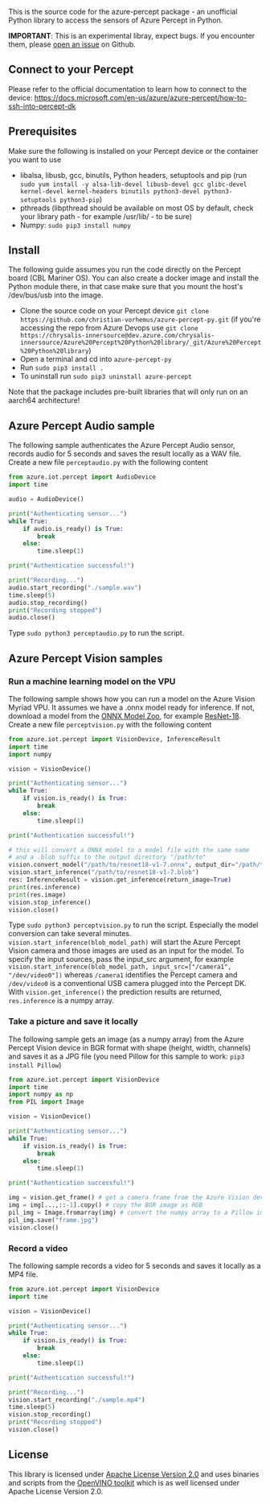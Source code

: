 This is the source code for the azure-percept package - an unofficial Python library to access the sensors of Azure Percept in Python.

**IMPORTANT**: This is an experimental libray, expect bugs. If you encounter them, please [open an issue](https://github.com/christian-vorhemus/azure-percept-py/issues) on Github.

## Connect to your Percept

Please refer to the official documentation to learn how to connect to the device: https://docs.microsoft.com/en-us/azure/azure-percept/how-to-ssh-into-percept-dk

## Prerequisites
Make sure the following is installed on your Percept device or the container you want to use
- libalsa, libusb, gcc, binutils, Python headers, setuptools and pip (run `sudo yum install -y alsa-lib-devel libusb-devel gcc glibc-devel kernel-devel kernel-headers binutils python3-devel python3-setuptools python3-pip`)
- pthreads (libpthread should be available on most OS by default, check your library path - for example /usr/lib/ - to be sure)
- Numpy: `sudo pip3 install numpy`

## Install
The following guide assumes you run the code directly on the Percept board (CBL Mariner OS). You can also create a docker image and install the Python module there, in that case make sure that you mount the host's /dev/bus/usb into the image.
- Clone the source code on your Percept device `git clone https://github.com/christian-vorhemus/azure-percept-py.git` (if you're accessing the repo from Azure Devops use `git clone https://chrysalis-innersource@dev.azure.com/chrysalis-innersource/Azure%20Percept%20Python%20library/_git/Azure%20Percept%20Python%20library`)
- Open a terminal and cd into `azure-percept-py`
- Run `sudo pip3 install .`
- To uninstall run `sudo pip3 uninstall azure-percept`

Note that the package includes pre-built libraries that will only run on an aarch64 architecture!

## Azure Percept Audio sample
The following sample authenticates the Azure Percept Audio sensor, records audio for 5 seconds and saves the result locally as a WAV file. Create a new file `perceptaudio.py` with the following content

```python
from azure.iot.percept import AudioDevice
import time

audio = AudioDevice()

print("Authenticating sensor...")
while True:
    if audio.is_ready() is True:
        break
    else:
        time.sleep(1)

print("Authentication successful!")

print("Recording...")
audio.start_recording("./sample.wav")
time.sleep(5)
audio.stop_recording()
print("Recording stopped")
audio.close()
```

Type `sudo python3 perceptaudio.py` to run the script.

## Azure Percept Vision samples
### Run a machine learning model on the VPU
The following sample shows how you can run a model on the Azure Vision Myriad VPU. It assumes we have a .onnx model ready for inference. If not, download a model from the [ONNX Model Zoo](https://github.com/onnx/models), for example [ResNet-18](https://github.com/onnx/models/raw/master/vision/classification/resnet/model/resnet18-v1-7.onnx). Create a new file `perceptvision.py` with the following content

```python
from azure.iot.percept import VisionDevice, InferenceResult
import time
import numpy

vision = VisionDevice()

print("Authenticating sensor...")
while True:
    if vision.is_ready() is True:
        break
    else:
        time.sleep(1)

print("Authentication successful!")

# this will convert a ONNX model to a model file with the same name
# and a .blob suffix to the output directory "/path/to"
vision.convert_model("/path/to/resnet18-v1-7.onnx", output_dir="/path/to")
vision.start_inference("/path/to/resnet18-v1-7.blob")
res: InferenceResult = vision.get_inference(return_image=True)
print(res.inference)
print(res.image)
vision.stop_inference()
vision.close()
```

Type `sudo python3 perceptvision.py` to run the script. Especially the model conversion can take several minutes. `vision.start_inference(blob_model_path)` will start the Azure Percept Vision camera and those images are used as an input for the model. To specify the input sources, pass the input_src argument, for example `vision.start_inference(blob_model_path, input_src=["/camera1", "/dev/video0"])` whereas `/camera1` identifies the Percept camera and `/dev/video0` is a conventional USB camera plugged into the Percept DK.  With `vision.get_inference()` the prediction results are returned, `res.inference` is a numpy array.

### Take a picture and save it locally
The following sample gets an image (as a numpy array) from the Azure Percept Vision device in BGR format with shape (height, width, channels) and saves it as a JPG file (you need Pillow for this sample to work: `pip3 install Pillow`)

```python
from azure.iot.percept import VisionDevice
import time
import numpy as np
from PIL import Image

vision = VisionDevice()

print("Authenticating sensor...")
while True:
    if vision.is_ready() is True:
        break
    else:
        time.sleep(1)

print("Authentication successful!")

img = vision.get_frame() # get a camera frame from the Azure Vision device
img = img[...,::-1].copy() # copy the BGR image as RGB
pil_img = Image.fromarray(img) # convert the numpy array to a Pillow image
pil_img.save("frame.jpg")
vision.close()
```
### Record a video
The following sample records a video for 5 seconds and saves it locally as a MP4 file.

```python
from azure.iot.percept import VisionDevice
import time

vision = VisionDevice()

print("Authenticating sensor...")
while True:
    if vision.is_ready() is True:
        break
    else:
        time.sleep(1)

print("Authentication successful!")

print("Recording...")
vision.start_recording("./sample.mp4")
time.sleep(5)
vision.stop_recording()
print("Recording stopped")
vision.close()
```

## License
This library is licensed under [Apache License Version 2.0](https://github.com/christian-vorhemus/azure-percept-py/blob/main/LICENSE) and uses binaries and scripts from the [OpenVINO toolkit](https://github.com/openvinotoolkit/openvino) which is as well licensed under Apache License Version 2.0. 
